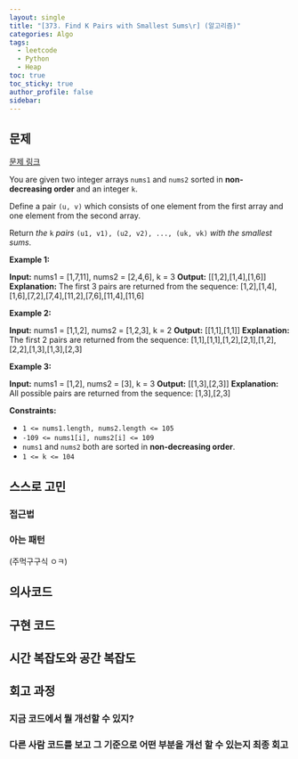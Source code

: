 ```yaml
---
layout: single
title: "[373. Find K Pairs with Smallest Sums\r] (알고리즘)"
categories: Algo
tags:
  - leetcode
  - Python
  - Heap
toc: true
toc_sticky: true
author_profile: false
sidebar:
---
```

## 문제

[문제 링크](https://leetcode.com/problems/find-k-pairs-with-smallest-sums/?envType=study-plan-v2&envId=top-interview-150)

You are given two integer arrays `nums1` and `nums2` sorted in **non-decreasing order** and an integer `k`.

Define a pair `(u, v)` which consists of one element from the first array and one element from the second array.

Return _the_ `k` _pairs_ `(u1, v1), (u2, v2), ..., (uk, vk)` _with the smallest sums_.

**Example 1:**

**Input:** nums1 = [1,7,11], nums2 = [2,4,6], k = 3
**Output:** [[1,2],[1,4],[1,6]]
**Explanation:** The first 3 pairs are returned from the sequence: [1,2],[1,4],[1,6],[7,2],[7,4],[11,2],[7,6],[11,4],[11,6]

**Example 2:**

**Input:** nums1 = [1,1,2], nums2 = [1,2,3], k = 2
**Output:** [[1,1],[1,1]]
**Explanation:** The first 2 pairs are returned from the sequence: [1,1],[1,1],[1,2],[2,1],[1,2],[2,2],[1,3],[1,3],[2,3]

**Example 3:**

**Input:** nums1 = [1,2], nums2 = [3], k = 3
**Output:** [[1,3],[2,3]]
**Explanation:** All possible pairs are returned from the sequence: [1,3],[2,3]

**Constraints:**

- `1 <= nums1.length, nums2.length <= 105`
- `-109 <= nums1[i], nums2[i] <= 109`
- `nums1` and `nums2` both are sorted in **non-decreasing order**.
- `1 <= k <= 104`
## 스스로 고민

### 접근법

### 아는 패턴
(주먹구구식 ㅇㅋ)

## 의사코드

## 구현 코드

## 시간 복잡도와 공간 복잡도

## 회고 과정

### 지금 코드에서 뭘 개선할 수 있지?

### 다른 사람 코드를 보고 그 기준으로 어떤 부분을 개선 할 수 있는지 최종 회고
